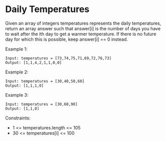 # Daily Temperatures
Given an array of integers temperatures represents the daily temperatures, return an array answer such that answer[i] is the number of days you have to wait after the ith day to get a warmer temperature. If there is no future day for which this is possible, keep answer[i] == 0 instead.

Example 1:
```
Input: temperatures = [73,74,75,71,69,72,76,73]
Output: [1,1,4,2,1,1,0,0]
```
Example 2:
```
Input: temperatures = [30,40,50,60]
Output: [1,1,1,0]
```
Example 3:
```
Input: temperatures = [30,60,90]
Output: [1,1,0]
```
 
Constraints:
- 1 <= temperatures.length <= 105
- 30 <= temperatures[i] <= 100